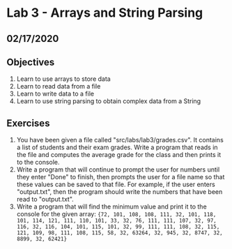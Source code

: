 # Lab 3 - Arrays and String Parsing #

## 02/17/2020 ##

## Objectives ##

1. Learn to use arrays to store data
2. Learn to read data from a file
3. Learn to write data to a file
4. Learn to use string parsing to obtain complex data from a String

## Exercises ##

1. You have been given a file called "src/labs/lab3/grades.csv". It contains a list of students and their exam grades. Write a program that reads in the file and computes the average grade for the class and then prints it to the console.
2. Write a program that will continue to prompt the user for numbers until they enter "Done" to finish, then prompts the user for a file name so that these values can be saved to that file. For example, if the user enters "output.txt", then the program should write the numbers that have been read to "output.txt".
3. Write a program that will find the minimum value and print it to the console for the given array:
`{72, 101, 108, 108, 111, 32, 101, 118, 101, 114, 121, 111, 110, 101, 33, 32, 76, 111, 111, 107, 32, 97, 116, 32, 116, 104, 101, 115, 101, 32, 99, 111, 111, 108, 32, 115, 121, 109, 98, 111, 108, 115, 58, 32, 63264, 32, 945, 32, 8747, 32, 8899, 32, 62421}`
